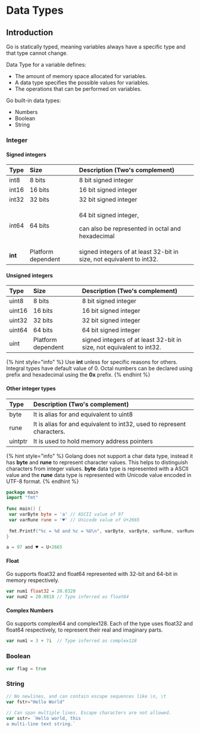 # Data Types

## Introduction

Go is statically typed, meaning variables always have a specific type and that type cannot change.

Data Type for a variable defines:

* The amount of memory space allocated for variables.
* A data type specifies the possible values for variables.
* The operations that can be performed on variables.

Go built-in data types:

* Numbers
* Boolean 
* String

### Integer

#### Signed integers

<table>
  <thead>
    <tr>
      <th style="text-align:left">Type</th>
      <th style="text-align:left">Size</th>
      <th style="text-align:left">Description (Two&apos;s complement)</th>
    </tr>
  </thead>
  <tbody>
    <tr>
      <td style="text-align:left">int8</td>
      <td style="text-align:left">8 bits</td>
      <td style="text-align:left">8 bit signed integer</td>
    </tr>
    <tr>
      <td style="text-align:left">int16</td>
      <td style="text-align:left">16 bits</td>
      <td style="text-align:left">16 bit signed integer</td>
    </tr>
    <tr>
      <td style="text-align:left">int32</td>
      <td style="text-align:left">32 bits</td>
      <td style="text-align:left">32 bit signed integer</td>
    </tr>
    <tr>
      <td style="text-align:left">int64</td>
      <td style="text-align:left">64 bits</td>
      <td style="text-align:left">
        <p>64 bit signed integer,</p>
        <p>can also be represented in octal and hexadecimal</p>
      </td>
    </tr>
    <tr>
      <td style="text-align:left"><b>int</b>
      </td>
      <td style="text-align:left">Platform dependent</td>
      <td style="text-align:left">signed integers of at least 32-bit in size, not equivalent to int32.</td>
    </tr>
  </tbody>
</table>

#### Unsigned integers

| Type | Size | Description \(Two's complement\) |
| :--- | :--- | :--- |
| uint8 | 8 bits | 8 bit signed integer |
| uint16 | 16 bits | 16 bit signed integer |
| uint32 | 32 bits | 32 bit signed integer |
| uint64 | 64 bits | 64 bit signed integer |
| uint | Platform dependent | signed integers of at least 32-bit in size, not equivalent to int32. |

{% hint style="info" %}
Use **int** unless for specific reasons for others. Integral types have default value of 0. Octal numbers can be declared using prefix and hexadecimal using the **0x** prefix.
{% endhint %}

#### Other integer types

| Type | Description \(Two's complement\) |
| :--- | :--- |
| byte | It is alias for and equivalent to uint8 |
| rune | It is alias for and equivalent to int32, used to represent characters. |
| uintptr | It is used to hold memory address pointers |

{% hint style="info" %}
Golang does not support a char data type, instead it has **byte** and **rune** to represent character values. This helps to distinguish characters from integer values. **byte** data type is represented with a ASCII value and the **rune** data type is represented with Unicode value encoded in UTF-8 format.
{% endhint %}

```go
package main
import "fmt"
 
func main() {
 var varByte byte = 'a' // ASCII value of 97
 var varRune rune = '♥' // Unicode value of U+2665
 
 fmt.Printf("%c = %d and %c = %U\n", varByte, varByte, varRune, varRune)
}
```

```go
a = 97 and ♥ = U+2665
```

#### Float

Go supports float32 and float64 represented with 32-bit and 64-bit in memory respectively.

```go
var num1 float32 = 20.0320
var num2 = 20.0818 // Type inferred as float64
```

#### Complex Numbers

Go supports complex64 and complex128. Each of the type uses float32 and float64 respectively, to represent their real and imaginary parts.

```go
var num1 = 3 + 7i  // Type inferred as complex128
```

### 

### Boolean

```go
var flag = true
```

### 

### String

```go
// No newlines, and can contain escape sequences like \n, \t
var fstr="Hello World"
 
// Can span multiple lines. Escape characters are not allowed.
var sstr= `Hello world, this
a multi-line text string.`
```

